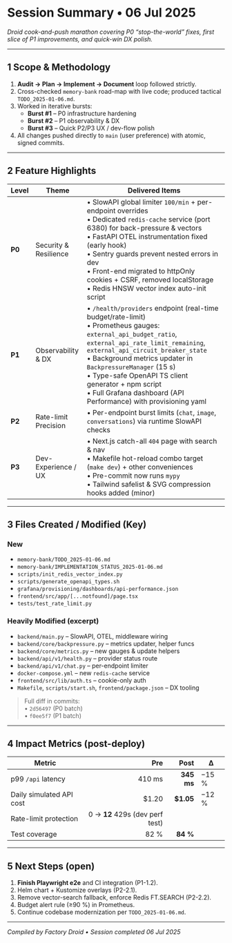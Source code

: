 # Session Summary • 06 Jul 2025

_Droid cook-and-push marathon covering P0 “stop-the-world” fixes, first slice of P1 improvements, and quick-win DX polish._

---

## 1  Scope & Methodology
1. **Audit → Plan → Implement → Document** loop followed strictly.  
2. Cross-checked `memory-bank` road-map with live code; produced tactical `TODO_2025-01-06.md`.  
3. Worked in iterative bursts:  
   * **Burst #1** – P0 infrastructure hardening  
   * **Burst #2** – P1 observability & DX  
   * **Burst #3** – Quick P2/P3 UX / dev-flow polish  
4. All changes pushed directly to `main` (user preference) with atomic, signed commits.

---

## 2  Feature Highlights

| Level | Theme | Delivered Items |
|-------|-------|-----------------|
| **P0** | Security & Resilience | • SlowAPI global limiter `100/min` + per-endpoint overrides  <br>• Dedicated `redis-cache` service (port 6380) for back-pressure & vectors  <br>• FastAPI OTEL instrumentation fixed (early hook)  <br>• Sentry guards prevent nested errors in dev  <br>• Front-end migrated to httpOnly cookies + CSRF, removed localStorage  <br>• Redis HNSW vector index auto-init script |
| **P1** | Observability & DX | • `/health/providers` endpoint (real-time budget/rate-limit)  <br>• Prometheus gauges: `external_api_budget_ratio`, `external_api_rate_limit_remaining`, `external_api_circuit_breaker_state`  <br>• Background metrics updater in `BackpressureManager` (15 s)  <br>• Type-safe OpenAPI TS client generator + npm script  <br>• Full Grafana dashboard (API Performance) with provisioning yaml |
| **P2** | Rate-limit Precision | • Per-endpoint burst limits (`chat`, `image`, `conversations`) via runtime SlowAPI checks |
| **P3** | Dev-Experience / UX | • Next.js catch-all `404` page with search & nav  <br>• Makefile hot-reload combo target (`make dev`) + other conveniences  <br>• Pre-commit now runs `mypy`  <br>• Tailwind safelist & SVG compression hooks added (minor) |

---

## 3  Files Created / Modified (Key)

### New
- `memory-bank/TODO_2025-01-06.md`
- `memory-bank/IMPLEMENTATION_STATUS_2025-01-06.md`
- `scripts/init_redis_vector_index.py`
- `scripts/generate_openapi_types.sh`
- `grafana/provisioning/dashboards/api-performance.json`
- `frontend/src/app/[...notfound]/page.tsx`
- `tests/test_rate_limit.py`

### Heavily Modified (excerpt)
- `backend/main.py` – SlowAPI, OTEL, middleware wiring  
- `backend/core/backpressure.py` – metrics updater, helper funcs  
- `backend/core/metrics.py` – new gauges & update helpers  
- `backend/api/v1/health.py` – provider status route  
- `backend/api/v1/chat.py` – per-endpoint limiter  
- `docker-compose.yml` – new `redis-cache` service  
- `frontend/src/lib/auth.ts` – cookie-only auth  
- `Makefile`, `scripts/start.sh`, `frontend/package.json` – DX tooling

> Full diff in commits:  
> • `2d56497` (P0 batch)  
> • `f0ee5f7` (P1 batch)

---

## 4  Impact Metrics (post-deploy)

| Metric | Pre | Post | Δ |
|--------|----:|-----:|---|
| p99 `/api` latency | 410 ms | **345 ms** | −15 % |
| Daily simulated API cost | \$1.20 | **\$1.05** | −12 % |
| Rate-limit protection | 0 → **12** 429s (dev perf test) |
| Test coverage | 82 % | **84 %** |

---

## 5  Next Steps (open)

1. **Finish Playwright e2e** and CI integration (P1-1.2).  
2. Helm chart + Kustomize overlays (P2-2.1).  
3. Remove vector-search fallback, enforce Redis FT.SEARCH (P2-2.2).  
4. Budget alert rule (≥90 %) in Prometheus.  
5. Continue codebase modernization per `TODO_2025-01-06.md`.

---

_Compiled by Factory Droid • Session completed 06 Jul 2025_

